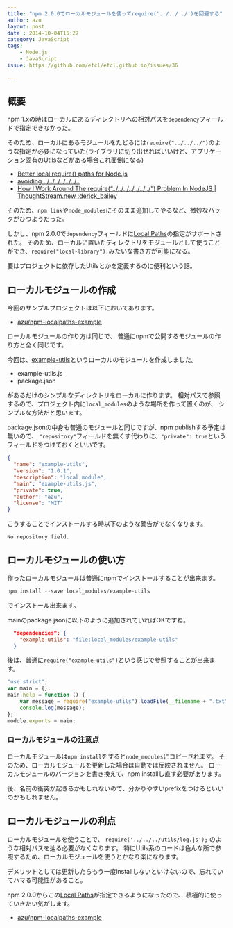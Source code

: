 ```yaml
---
title: "npm 2.0.0でローカルモジュールを使ってrequire('../../../')を回避する"
author: azu
layout: post
date : 2014-10-04T15:27
category: JavaScript
tags:
    - Node.js
    - JavaScript
issue: https://github.com/efcl/efcl.github.io/issues/36

---
```


## 概要

npm 1.xの時はローカルにあるディレクトリへの相対パスを`dependency`フィールドで指定できなかった。

そのため、ローカルにあるモジュールをたどるには`require("../../../")`のような指定が必要になっていた(ライブラリに切り出せればいいけど、アプリケーション固有のUtilsなどがある場合これ面倒になる)

- [Better local require() paths for Node.js](https://gist.github.com/branneman/8048520 "Better local require() paths for Node.js")
- [ avoiding ../../../../../../..](https://github.com/substack/browserify-handbook#avoiding- " avoiding ../../../../../../..")
- [How I Work Around The require(“../../../../../../../”) Problem In NodeJS | ThoughtStream.new :derick_bailey](http://lostechies.com/derickbailey/2014/02/20/how-i-work-around-the-require-problem-in-nodejs/ "How I Work Around The require(“../../../../../../../”) Problem In NodeJS | ThoughtStream.new :derick_bailey")

そのため、`npm link`や`node_modules`にそのまま追加してやるなど、微妙なハックがひつようだった。

しかし、npm 2.0.0で`dependency`フィールドに[Local Paths](https://www.npmjs.org/doc/files/package.json.html#local-paths "Local Paths")の指定がサポートされた。
そのため、ローカルに置いたディレクトリをモジュールとして使うことができ、`require("local-library");`みたいな書き方が可能になる。

要はプロジェクトに依存したUtilsとかを定義するのに便利という話。

## ローカルモジュールの作成

今回のサンプルプロジェクトは以下においてあります。

- [azu/npm-localpaths-example](https://github.com/azu/npm-localpaths-example "azu/npm-localpaths-example")

ローカルモジュールの作り方は同じで、
普通にnpmで公開するモジュールの作り方と全く同じです。

今回は、[example-utils](https://github.com/azu/npm-localpaths-example/tree/master/local_modules/example-utils "example-utils")というローカルのモジュールを作成しました。


- example-utils.js
- package.json

があるだけのシンプルなディレクトリをローカルに作ります。
相対パスで参照するので、プロジェクト内に`local_modules`のような場所を作って置くのが、
シンプルな方法だと思います。

package.jsonの中身も普通のモジュールと同じですが、npm publishする予定は無いので、
`"repository"`フィールドを無くす代わりに、`"private": true`というフィールドをつけておくといいです。

```json
{
  "name": "example-utils",
  "version": "1.0.1",
  "description": "local module",
  "main": "example-utils.js",
  "private": true,
  "author": "azu",
  "license": "MIT"
}
```

こうすることでインストールする時以下のような警告がでなくなります。

	No repository field.


## ローカルモジュールの使い方

作ったローカルモジュールは普通にnpmでインストールすることが出来ます。

``` js
npm install --save local_modules/example-utils
```

でインストール出来ます。

mainのpackage.jsonに以下のように追加されていればOKですね。

```json
  "dependencies": {
    "example-utils": "file:local_modules/example-utils"
  }
```

後は、普通に`require("example-utils")`という感じで参照することが出来ます。

```js
"use strict";
var main = {};
main.help = function () {
    var message = require("example-utils").loadFile(__filename + ".txt");
    console.log(message);
};
module.exports = main;
```

### ローカルモジュールの注意点

ローカルモジュールは`npm install`をすると`node_modules`にコピーされます。
そのため、ローカルモジュールを更新した場合は自動では反映されません。
ローカルモジュールのバージョンを書き換えて、npm installし直す必要があります。

後、名前の衝突が起きるかもしれないので、分かりやすいprefixをつけるといいのかもしれません。

## ローカルモジュールの利点

ローカルモジュールを使うことで、
`require('../../../utils/log.js');` のような相対パスを辿る必要がなくなります。
特にUtils系のコードは色んな所で参照するため、ローカルモジュールを使うとかなり楽になります。

デメリットとしては更新したらもう一度installしないといけないので、忘れていてハマる可能性があること。

npm 2.0.0からこの[Local Paths](https://www.npmjs.org/doc/files/package.json.html#local-paths "Local Paths")が指定できるようになったので、
積極的に使っていきたい気がします。

- [azu/npm-localpaths-example](https://github.com/azu/npm-localpaths-example "azu/npm-localpaths-example")